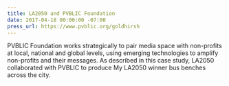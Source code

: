 ```yaml
---
title: LA2050 and PVBLIC Foundation
date: 2017-04-18 00:00:00 -07:00
press_url: https://www.pvblic.org/goldhirsh
---
```


PVBLIC Foundation works strategically to pair media space with non-profits at local, national and global levels, using emerging technologies to amplify non-profits and their messages. As described in this case study, LA2050 collaborated with PVBLIC to produce My LA2050 winner bus benches across the city.
